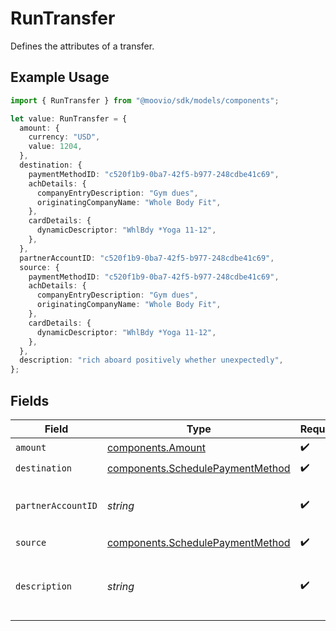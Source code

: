 # RunTransfer

Defines the attributes of a transfer.

## Example Usage

```typescript
import { RunTransfer } from "@moovio/sdk/models/components";

let value: RunTransfer = {
  amount: {
    currency: "USD",
    value: 1204,
  },
  destination: {
    paymentMethodID: "c520f1b9-0ba7-42f5-b977-248cdbe41c69",
    achDetails: {
      companyEntryDescription: "Gym dues",
      originatingCompanyName: "Whole Body Fit",
    },
    cardDetails: {
      dynamicDescriptor: "WhlBdy *Yoga 11-12",
    },
  },
  partnerAccountID: "c520f1b9-0ba7-42f5-b977-248cdbe41c69",
  source: {
    paymentMethodID: "c520f1b9-0ba7-42f5-b977-248cdbe41c69",
    achDetails: {
      companyEntryDescription: "Gym dues",
      originatingCompanyName: "Whole Body Fit",
    },
    cardDetails: {
      dynamicDescriptor: "WhlBdy *Yoga 11-12",
    },
  },
  description: "rich aboard positively whether unexpectedly",
};
```

## Fields

| Field                                                                                | Type                                                                                 | Required                                                                             | Description                                                                          | Example                                                                              |
| ------------------------------------------------------------------------------------ | ------------------------------------------------------------------------------------ | ------------------------------------------------------------------------------------ | ------------------------------------------------------------------------------------ | ------------------------------------------------------------------------------------ |
| `amount`                                                                             | [components.Amount](../../models/components/amount.md)                               | :heavy_check_mark:                                                                   | N/A                                                                                  |                                                                                      |
| `destination`                                                                        | [components.SchedulePaymentMethod](../../models/components/schedulepaymentmethod.md) | :heavy_check_mark:                                                                   | N/A                                                                                  |                                                                                      |
| `partnerAccountID`                                                                   | *string*                                                                             | :heavy_check_mark:                                                                   | N/A                                                                                  | c520f1b9-0ba7-42f5-b977-248cdbe41c69                                                 |
| `source`                                                                             | [components.SchedulePaymentMethod](../../models/components/schedulepaymentmethod.md) | :heavy_check_mark:                                                                   | N/A                                                                                  |                                                                                      |
| `description`                                                                        | *string*                                                                             | :heavy_check_mark:                                                                   | Simple description to place on the transfer.                                         |                                                                                      |